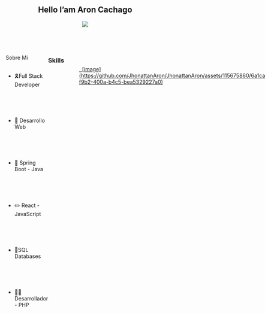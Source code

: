 
<body>
<article id="a19432f1-4e4d-4575-b175-87fe2cd7b047" class="page sans">
<header>
<h1 class="page-title">Hello I’am Aron Cachago</h1>
<img class="page-cover-image" src="https://w.forfun.com/fetch/99/9998247f121f83a099c19ab8f6232db8.jpeg" style="object-position:center 50%"/>
</div>
<p class="page-description"></p>
</header>
<div class="page-body">
<figure class="block-color-gray_background callout" style="white-space:pre-wrap;display:flex" id="85def1c1-c8df-42ac-82c2-96aa0a4291dd">
<div style="font-size:1.5em">
</div>
<div style="width:100%">
Sobre Mi
<ul id="7e945256-5ecc-4aa7-a21b-fcde054d53c3" class="bulleted-list">
<li style="list-style-type:disc">🎗️Full Stack Developer</li>
</ul>
<ul id="bf987b68-bdcd-4150-9e07-4f90082aa404" class="bulleted-list">
<li style="list-style-type:disc">📲 Desarrollo Web</li>
</ul>
<ul id="78e57182-6100-42c3-9c0c-77a3c3a36504" class="bulleted-list">
<li style="list-style-type:disc">🎥 Spring Boot - Java</li>
</ul>
<ul id="2ae902ec-115d-4cb7-8521-a6e712d52a9f" class="bulleted-list">
<li style="list-style-type:disc">✏️ React - JavaScript</li>
</ul>
<ul id="5032902f-0d38-411f-87f4-ca99c97f03c8" class="bulleted-list">
<li style="list-style-type:disc">📗SQL Databases</li>
</ul>
<ul id="f6dbe9b0-b4d9-4fa2-8001-d38bf1d8d68d" class="bulleted-list">
<li style="list-style-type:disc">🧑‍🏫 Desarrollador - PHP</li>
</ul>
</div>
<p id="93e29b28-f682-49ca-bb39-b21280e92358" class=""></p>
<h3 id="76964ab3-abff-4f91-94e6-187d496b5ffe" class="">Skills</h3>
<hr id="4c028e41-0ed2-4b87-98f1-672ae4d4caf2"/>
<figure id="9f75ded8-8ded-47e4-bf09-31a7a4058f1d" class="image">
<a href="Hello%20I%E2%80%99am%20Aron%20Cachago%20a19432f14e4d4575b17587fe2cd7b047/Untitled.png">
  [image](https://github.com/JhonattanAron/JhonattanAron/assets/115675860/6a1ca237-f9b2-400a-b4c5-bea5329227a0)
</a>
</figure>
<p id="4aab25bf-2280-458f-989f-53f89b3f72d3" class=""></p>
<h3 id="bf169fb2-b080-4dd6-b65c-b7cb2e1133b7" class="">📈 Courses</h3>
<hr id="14490917-dbf4-46a5-b1df-5016aa833dc9"/>
<p id="5fe30fea-3adb-4674-95b5-6041ed438a87" class="block-color-gray">Abre el desplegable para ver más detalles.</p>
<ul id="40024c2e-54b4-4f69-bcc0-a5a3c1e05c19" class="toggle">
<li><details open=""><summary>Analysis and Design of Systems</summary>
<p id="33da5fbf-580b-44a7-98cd-e51e5df600a9" class="block-color-gray">Desplázate por la hoja de cálculo para ver las cifras previstas.</p>
<figure id="5 al final.

